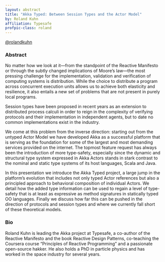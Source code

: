 ```yaml
---
layout: abstract
title: "Akka Typed: Between Session Types and the Actor Model"
by: Roland Kuhn
affiliation: Typesafe
profpic-class: roland
---
```


[@rolandkuhn](https://twitter.com/rolandkuhn)


### Abstract 

No matter how we look at it—from the standpoint of the Reactive Manifesto or through the subtly changed implications of Moore’s law—the most pressing challenge for the implementation, validation and verification of computing systems is distribution. While the choice to distribute a program across concurrent execution units allows us to achieve both elasticity and resilience, it also entails a new set of problems that are not present in purely local programs.

Session types have been proposed in recent years as an extension to distributed process calculi in order to reign in the complexity of verifying protocols and their implementation in independent agents, but to date no common implementations exist in the industry.

We come at this problem from the inverse direction: starting out from the untyped Actor Model we have developed Akka as a successful platform that is serving as the foundation for some of the largest and most demanding services provided on the internet. The topmost feature request has always been the introduction of more type-safety, especially since the dynamic and structural type system expressed in Akka Actors stands in stark contrast to the nominal and static type systems of its host languages, Scala and Java.

In this presentation we introduce the Akka Typed project, a large jump in the platform’s evolution that includes not only typed Actor references but also a principled approach to behavioral composition of individual Actors. We detail how the added type information can be used to regain a level of type-safety that is at least as expressive as method signatures in statically typed OO languages. Finally we discuss how far this can be pushed in the direction of protocols and session types and where we currently fall short of these theoretical models.

### Bio

Roland Kuhn is leading the Akka project at Typesafe, a co-author of the Reactive Manifesto and the book Reactive Design Patterns, co-teaching the Coursera course “Principles of Reactive Programming” and a passionate open-source hakker. He also holds a PhD in particle physics and has worked in the space industry for several years.